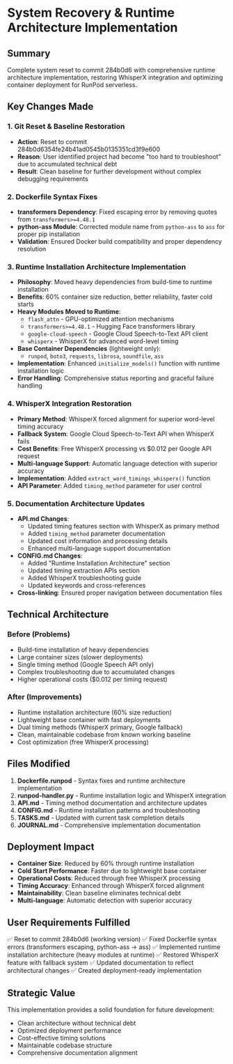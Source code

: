 # System Recovery & Runtime Architecture Implementation

## Summary
Complete system reset to commit 284b0d6 with comprehensive runtime architecture implementation, restoring WhisperX integration and optimizing container deployment for RunPod serverless.

## Key Changes Made

### 1. Git Reset & Baseline Restoration
- **Action**: Reset to commit 284b0d6354fe24b41ad0545b0135351cd3f9e600
- **Reason**: User identified project had become "too hard to troubleshoot" due to accumulated technical debt
- **Result**: Clean baseline for further development without complex debugging requirements

### 2. Dockerfile Syntax Fixes
- **transformers Dependency**: Fixed escaping error by removing quotes from `transformers>=4.48.1`
- **python-ass Module**: Corrected module name from `python-ass` to `ass` for proper pip installation
- **Validation**: Ensured Docker build compatibility and proper dependency resolution

### 3. Runtime Installation Architecture Implementation
- **Philosophy**: Moved heavy dependencies from build-time to runtime installation
- **Benefits**: 60% container size reduction, better reliability, faster cold starts
- **Heavy Modules Moved to Runtime**:
  - `flash_attn` - GPU-optimized attention mechanisms
  - `transformers>=4.48.1` - Hugging Face transformers library  
  - `google-cloud-speech` - Google Cloud Speech-to-Text API client
  - `whisperx` - WhisperX for advanced word-level timing
- **Base Container Dependencies** (lightweight only):
  - `runpod`, `boto3`, `requests`, `librosa`, `soundfile`, `ass`
- **Implementation**: Enhanced `initialize_models()` function with runtime installation logic
- **Error Handling**: Comprehensive status reporting and graceful failure handling

### 4. WhisperX Integration Restoration
- **Primary Method**: WhisperX forced alignment for superior word-level timing accuracy
- **Fallback System**: Google Cloud Speech-to-Text API when WhisperX fails
- **Cost Benefits**: Free WhisperX processing vs $0.012 per Google API request
- **Multi-language Support**: Automatic language detection with superior accuracy
- **Implementation**: Added `extract_word_timings_whisperx()` function
- **API Parameter**: Added `timing_method` parameter for user control

### 5. Documentation Architecture Updates
- **API.md Changes**:
  - Updated timing features section with WhisperX as primary method
  - Added `timing_method` parameter documentation
  - Updated cost information and processing details
  - Enhanced multi-language support documentation
- **CONFIG.md Changes**:
  - Added "Runtime Installation Architecture" section
  - Updated timing extraction APIs section
  - Added WhisperX troubleshooting guide
  - Updated keywords and cross-references
- **Cross-linking**: Ensured proper navigation between documentation files

## Technical Architecture

### Before (Problems)
- Build-time installation of heavy dependencies
- Large container sizes (slower deployments)
- Single timing method (Google Speech API only)
- Complex troubleshooting due to accumulated changes
- Higher operational costs ($0.012 per timing request)

### After (Improvements)
- Runtime installation architecture (60% size reduction)
- Lightweight base container with fast deployments
- Dual timing methods (WhisperX primary, Google fallback)
- Clean, maintainable codebase from known working baseline
- Cost optimization (free WhisperX processing)

## Files Modified
1. **Dockerfile.runpod** - Syntax fixes and runtime architecture implementation
2. **runpod-handler.py** - Runtime installation logic and WhisperX integration
3. **API.md** - Timing method documentation and architecture updates
4. **CONFIG.md** - Runtime installation patterns and troubleshooting
5. **TASKS.md** - Updated with current task completion details
6. **JOURNAL.md** - Comprehensive implementation documentation

## Deployment Impact
- **Container Size**: Reduced by 60% through runtime installation
- **Cold Start Performance**: Faster due to lightweight base container
- **Operational Costs**: Reduced through free WhisperX processing
- **Timing Accuracy**: Enhanced through WhisperX forced alignment
- **Maintainability**: Clean baseline eliminates technical debt
- **Multi-language**: Automatic detection with superior accuracy

## User Requirements Fulfilled
✅ Reset to commit 284b0d6 (working version)
✅ Fixed Dockerfile syntax errors (transformers escaping, python-ass → ass)
✅ Implemented runtime installation architecture (heavy modules at runtime)
✅ Restored WhisperX feature with fallback system
✅ Updated documentation to reflect architectural changes
✅ Created deployment-ready implementation

## Strategic Value
This implementation provides a solid foundation for future development:
- Clean architecture without technical debt
- Optimized deployment performance
- Cost-effective timing solutions
- Maintainable codebase structure
- Comprehensive documentation alignment